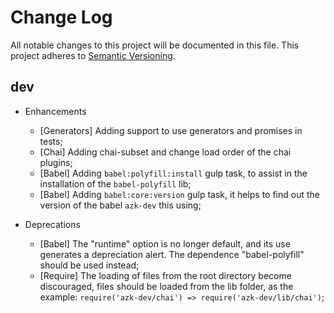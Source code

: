 # Change Log

All notable changes to this project will be documented in this file.
This project adheres to [Semantic Versioning](http://semver.org/).

## dev

* Enhancements
  * [Generators] Adding support to use generators and promises in tests;
  * [Chai] Adding chai-subset and change load order of the chai plugins;
  * [Babel] Adding `babel:polyfill:install` gulp task, to assist in the installation of the `babel-polyfill` lib;
  * [Babel] Adding `babel:core:version` gulp task, it helps to find out the version of the babel `azk-dev` this using;

* Deprecations
  * [Babel] The "runtime" option is no longer default, and its use generates a depreciation alert. The dependence "babel-polyfill" should be used instead;
  * [Require] The loading of files from the root directory become discouraged, files should be loaded from the lib folder, as the example: `require('azk-dev/chai') => require('azk-dev/lib/chai')`;
